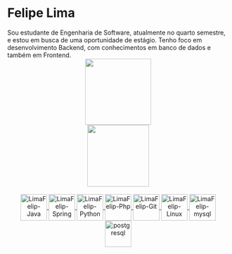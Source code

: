 <h1>Felipe Lima</h1>
Sou estudante de Engenharia de Software, atualmente no quarto semestre, e estou em busca de uma oportunidade de estágio. Tenho foco em desenvolvimento Backend, com conhecimentos em banco de dados e também em Frontend.
<div align="center">
  <a href="https://github.com/LimaFelip">
    
  <img align="" height="150em" src="https://github-readme-stats.vercel.app/api?username=LimaFelip&show_icons=true&theme=dracula&include_all_commits=true&count_private=true"/>
</div>
 <div align="center">      
  <img height="140em" align="" src="https://github-readme-stats.vercel.app/api/top-langs/?username=LimaFelip&layout=compact&langs_count=7&theme=dracula"/>
</div>
  
<div style="display: inline_block" align="center"><br>
<img align="center" alt="LimaFelip-Java" height="60" width="60"
     src="https://cdn.jsdelivr.net/gh/devicons/devicon/icons/java/java-original.svg" />
<img align="center" alt="LimaFelip-Spring" height="60" width="60"
     src="https://cdn.jsdelivr.net/gh/devicons/devicon/icons/spring/spring-original-wordmark.svg" />
<img align="center" alt="LimaFelip-Python" height="60" width="60"
      src="https://cdn.jsdelivr.net/gh/devicons/devicon/icons/python/python-original.svg" />
<img align="center" alt="LimaFelip-Php" height="60" width="60"
      src="https://cdn.jsdelivr.net/gh/devicons/devicon/icons/php/php-original.svg" />
<img align="center" alt="LimaFelip-Git" height="60" width="60"
      src="https://cdn.jsdelivr.net/gh/devicons/devicon/icons/git/git-original.svg" />
<img align="center" alt="LimaFelip-Linux" height="60" width="60"
      src="https://cdn.jsdelivr.net/gh/devicons/devicon/icons/linux/linux-original.svg" />
<img align="center" alt="LimaFelip-mysql" width="60" height="60" 
     src="https://www.vectorlogo.zone/logos/mysql/mysql-official.svg"/></a> 
<img align="center" alt="postgresql" width="60" height="60"    
     src="https://img.icons8.com/color/144/000000/postgreesql.png" /> </a>
</div>  
<div style="display: inline_block"><br>
  <br>
  <br>
